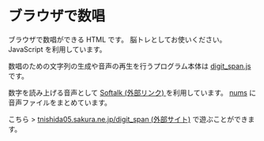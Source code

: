 # ブラウザで数唱

ブラウザで数唱ができる HTML です。
脳トレとしてお使いください。
JavaScript を利用しています。

数唱のための文字列の生成や音声の再生を行うプログラム本体は [digit_span.js](/digit_span.js) です。

数字を読み上げる音声として [Softalk (外部リンク) ](https://w.atwiki.jp/softalk/) を利用しています。
[nums](/nums) に音声ファイルをまとめています。

こちら > [tnishida05.sakura.ne.jp/digit_span (外部サイト)](https://tnishida05.sakura.ne.jp/digit_span/) で遊ぶことができます。
